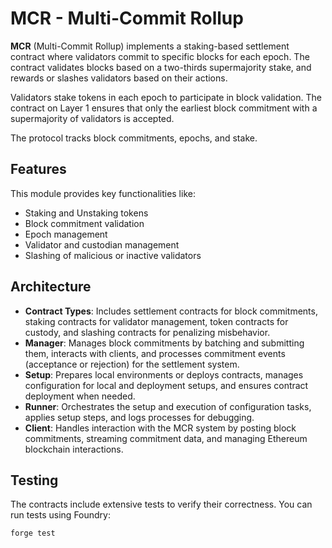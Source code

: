 # MCR - Multi-Commit Rollup

**MCR** (Multi-Commit Rollup) implements a staking-based settlement contract where validators commit to specific blocks for each epoch. The contract validates blocks based on a two-thirds supermajority stake, and rewards or slashes validators based on their actions.

Validators stake tokens in each epoch to participate in block validation. The contract on Layer 1 ensures that only the earliest block commitment with a supermajority of validators is accepted.

The protocol tracks block commitments, epochs, and stake. 



## Features

This module provides key functionalities like:
- Staking and Unstaking tokens
- Block commitment validation
- Epoch management
- Validator and custodian management
- Slashing of malicious or inactive validators

## Architecture

- **Contract Types**: Includes settlement contracts for block commitments, staking contracts for validator management, token contracts for custody, and slashing contracts for penalizing misbehavior.
- **Manager**: Manages block commitments by batching and submitting them, interacts with clients, and processes commitment events (acceptance or rejection) for the settlement system.
- **Setup**: Prepares local environments or deploys contracts, manages configuration for local and deployment setups, and ensures contract deployment when needed.
- **Runner**: Orchestrates the setup and execution of configuration tasks, applies setup steps, and logs processes for debugging.
- **Client**: Handles interaction with the MCR system by posting block commitments, streaming commitment data, and managing Ethereum blockchain interactions.


## Testing

The contracts include extensive tests to verify their correctness. You can run tests using Foundry:

```
forge test
```